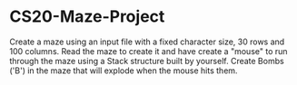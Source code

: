 # CS20-Maze-Project
Create a maze using an input file with a fixed character size, 30 rows and 100 columns. Read the maze to create it and have create a "mouse" to run through the maze using a Stack structure built by yourself. Create Bombs ('B') in the maze that will explode when the mouse hits them.
